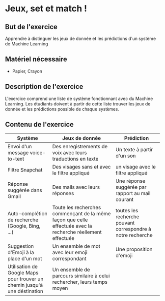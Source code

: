 # Jeux, set et match !

## But de l'exercice

Apprendre à distinguer les jeux de donnée et les prédictions d'un système de Machine Learning

## Matériel nécessaire

-   Papier, Crayon

## Description de l'exercice

L'exercice comprend une liste de système fonctionnant avec du Machine Learning. Les étudiants doivent à partir de cette liste trouver les jeux de donnée et les prédictions possible de chaque systèmes.

## Contenu de l'exercice

| Système | Jeux de donnée | Prédiction |
| ------- | -------------- | ---------- |
| Envoi d'un message voice-to-text | Des enregistrements de voix avec leurs traductions en texte | Un texte à partir d'un son |
| Filtre Snapchat | Des visages sans et avec le filtre appliqué | un visage avec le filtre appliqué |
| Réponse suggérée dans Gmail | Des mails avec leurs réponses | Une réponse suggérée par rapport au mail courant |
| Auto-complétion de recherche (Google, Bing, ...) | Toute les recherches commençant de la même façon que celle effectuée avec la recherche réellement effectuée | toutes les recherche pouvant correspondre à notre recherche
| Suggestion d'Emoji à la place d'un mot | Un ensemble de mot avec leur emoji correspondant | Une proposition d'emoji |
| Utilisation de Google Maps pour trouver un chemin jusqu'à une déstination | Un ensemble de parcours similaire à celui rechercher, leurs temps moyen  

<!--stackedit_data:
eyJoaXN0b3J5IjpbLTE4Nzg5NzkzNDMsLTM2OTIzNDM1MiwtMT
Q5NzIwNjQsLTE5OTgxNTIxMDddfQ==
-->